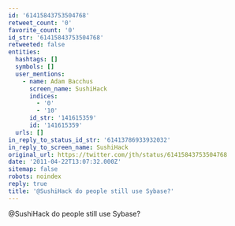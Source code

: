 ```yaml
---
id: '61415843753504768'
retweet_count: '0'
favorite_count: '0'
id_str: '61415843753504768'
retweeted: false
entities:
  hashtags: []
  symbols: []
  user_mentions:
    - name: Adam Bacchus
      screen_name: SushiHack
      indices:
        - '0'
        - '10'
      id_str: '141615359'
      id: '141615359'
  urls: []
in_reply_to_status_id_str: '61413786933932032'
in_reply_to_screen_name: SushiHack
original_url: https://twitter.com/jth/status/61415843753504768
date: '2011-04-22T13:07:32.000Z'
sitemap: false
robots: noindex
reply: true
title: '@SushiHack do people still use Sybase?'
---
```


@SushiHack do people still use Sybase?
